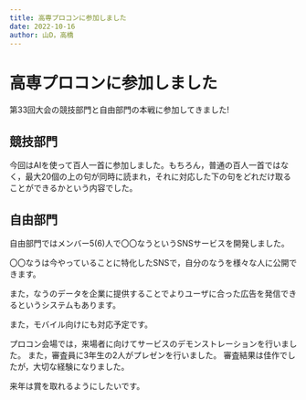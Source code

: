 ```yaml
---
title: 高専プロコンに参加しました
date: 2022-10-16
author: 山D，高橋
---
```


# 高専プロコンに参加しました

第33回大会の競技部門と自由部門の本戦に参加してきました!

## 競技部門

今回はAIを使って百人一首に参加しました。もちろん，普通の百人一首ではなく，最大20個の上の句が同時に読まれ，それに対応した下の句をどれだけ取ることができるかという内容でした。


## 自由部門

自由部門ではメンバー5(6)人で〇〇なうというSNSサービスを開発しました。

〇〇なうは今やっていることに特化したSNSで，自分のなうを様々な人に公開できます。

また，なうのデータを企業に提供することでよりユーザに合った広告を発信できるというシステムもあります。

また，モバイル向けにも対応予定です。

プロコン会場では，来場者に向けてサービスのデモンストレーションを行いました。
また，審査員に3年生の2人がプレゼンを行いました。
審査結果は佳作でしたが，大切な経験になりました。

来年は賞を取れるようにしたいです。

